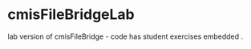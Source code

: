 cmisFileBridgeLab
=================

lab version of cmisFileBridge - code has student exercises embedded
.

